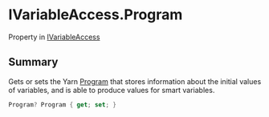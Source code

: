 # IVariableAccess.Program

Property in [IVariableAccess](/docs/api/csharp/yarn.ivariableaccess.md)

## Summary


Gets or sets the Yarn  [Program](yarn.ivariableaccess.program.md)  that stores information
about the initial values of variables, and is able to produce values
for smart variables.


```csharp
Program? Program { get; set; }
```

